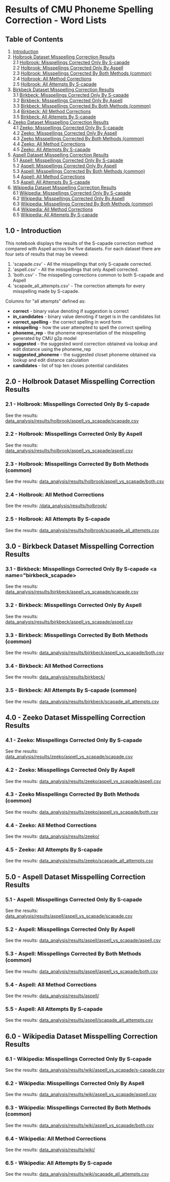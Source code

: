 

# Results of CMU Phoneme Spelling Correction - Word Lists



## Table of Contents
1. [Introduction](#introduction) <br/>
2. [Holbrook Dataset Misspelling Correction Results](#holbrook) <br/>
    2.1 [Holbrook: Misspellings Corrected Only By S-capade](#holbrook_scapade) <br/>
    2.2 [Holbrook: Misspellings Corrected Only By Aspell](#holbrook_aspell) <br/>
    2.3 [Holbrook: Misspellings Corrected By Both Methods (common)](#holbrook_both) <br/>
    2.4 [Holbrook: All Method Corrections](#holbrook_methods) <br/>
    2.5 [Holbrook: All Attempts By S-capade](#holbrook_scapade_all) <br/>
3. [Birkbeck Dataset Misspelling Correction Results](#birkbeck) <br/>
    3.1 [Birkbeck: Misspellings Corrected Only By S-capade](#birkbeck_scapade) <br/>
    3.2 [Birkbeck: Misspellings Corrected Only By Aspell](#birkbeck_aspell) <br/>
    3.3 [Birkbeck: Misspellings Corrected By Both Methods (common)](#birkbeck_both) <br/>
    3.4 [Birkbeck: All Method Corrections](#birkbeck_methods) <br/>
    3.5 [Birkbeck: All Attempts By S-capade](#birkbeck_scapade_all) <br/>
4. [Zeeko Dataset Misspelling Correction Results](#zeeko) <br/>
    4.1 [Zeeko: Misspellings Corrected Only By S-capade](#zeeko_scapade) <br/>
    4.2 [Zeeko: Misspellings Corrected Only By Aspell](#zeeko_aspell) <br/>
    4.3 [Zeeko Misspellings Corrected By Both Methods (common)](#zeeko_both) <br/>
    4.4 [Zeeko: All Method Corrections](#zeeko_methods) <br/>
    4.5 [Zeeko: All Attempts By S-capade](#zeeko_scapade_all) <br/>
5. [Aspell Dataset Misspelling Correction Results](#aspell) <br/>
    5.1 [Aspell: Misspellings Corrected Only By S-capade](#aspell_scapade) <br/>
    5.2 [Aspell: Misspellings Corrected Only By Aspell](#aspell_aspell) <br/>
    5.3 [Aspell: Misspellings Corrected By Both Methods (common)](#aspell_both) <br/>
    5.4 [Aspell: All Method Corrections](#aspell_methods) <br/>
    5.5 [Aspell: All Attempts By S-capade](#aspell_scapade_all) <br/>
6. [Wikipedia Dataset Misspelling Correction Results](#wiki) <br/>
    6.1 [Wikipedia: Misspellings Corrected Only By S-capade](#wiki_scapade) <br/>
    6.2 [Wikipedia: Misspellings Corrected Only By Aspell](#wiki_aspell) <br/>
    6.3 [Wikipedia: Misspellings Corrected By Both Methods (common)](#wiki_both) <br/>
    6.4 [Wikipedia: All Method Corrections](#wiki_methods) <br/>
    6.5 [Wikipedia: All Attempts By S-capade](#wiki_scapade_all) <br/>



## 1.0 - Introduction <a name="introduction"><a/>



This notebook displays the results of the S-capade correction method compared with Aspell across the five datasets. For each dataset there are four sets of results that may be viewed:
1. 'scapade.csv' - All the misspellings that only S-capade corrected.
2. 'aspell.csv' - All the misspellings that only Aspell corrected.
3. 'both.csv' - The misspelling corrections common to both S-capade and Aspell
4. 'scapade_all_attempts.csv' - The correction attempts for every misspelling made by S-capade.

Columns for "all attempts" defined as:
* **correct** - binary value denoting if suggestion is correct
* **in_candidates** - binary value denoting if target is in the candidates list
* **correct_spelling** - the correct spelling in word form
* **misspelling** - how the user attempted to spell the correct spelling
* **phoneme_rep** - the phoneme representation of the misspelling generated by CMU g2p model
* **suggested** - the suggested word correction obtained via lookup and edit distance using the phoneme_rep
* **suggested_phoneme** - the suggested closet phoneme obtained via lookup and edit distance calculation
* **candidates** - list of top ten closes potential candidates

## 2.0 - Holbrook Dataset Misspelling Correction Results <a name="holbrook"><a/>

### 2.1 - Holbrook: Misspellings Corrected Only By S-capade <a name="holbrook_scapade"><a/>

See the results: [data_analysis/results/holbrook/aspell_vs_scapade/scapade.csv](https://github.com/ucd-csl/Scapade/blob/master/data_analysis/results/holbrook/aspell_vs_scapade/scapade.csv)

### 2.2 - Holbrook: Misspellings Corrected Only By Aspell <a name="holbrook_aspell"><a/>

See the results: [data_analysis/results/holbrook/aspell_vs_scapade/aspell.csv](https://github.com/ucd-csl/Scapade/blob/master/data_analysis/results/holbrook/aspell_vs_scapade/aspell.csv)

### 2.3 - Holbrook: Misspellings Corrected By Both Methods (common) <a name="holbrook_both"><a/>

See the results: [data_analysis/results/holbrook/aspell_vs_scapade/both.csv](https://github.com/ucd-csl/Scapade/blob/master/data_analysis/results/holbrook/aspell_vs_scapade/both.csv)

### 2.4 - Holbrook: All Method Corrections <a name="holbrook_methods"><a/>

See the results: [/data_analysis/results/holbrook/](https://github.com/ucd-csl/Scapade/tree/master/data_analysis/results/holbrook)

### 2.5 - Holbrook: All Attempts By S-capade <a name="holbrook_scapade_all"><a/>

See the results: [data_analysis/results/holbrook/scapade_all_attempts.csv](https://github.com/ucd-csl/Scapade/blob/master/data_analysis/results/holbrook/scapade_all_attempts.csv)



## 3.0 - Birkbeck Dataset Misspelling Correction Results <a name="birkbeck"><a/>

### 3.1 - Birkbeck: Misspellings Corrected Only By S-capade <a name="birkbeck_scapade><a/>

See the results: [data_analysis/results/birkbeck/aspell_vs_scapade/scapade.csv](https://github.com/ucd-csl/Scapade/blob/master/data_analysis/results/birkbeck/aspell_vs_scapade/scapade.csv)

### 3.2 - Birkbeck: Misspellings Corrected Only By Aspell <a name="birkbeck_aspell"><a/>

See the results: [data_analysis/results/birkbeck/aspell_vs_scapade/aspell.csv](https://github.com/ucd-csl/Scapade/blob/master/data_analysis/results/birkbeck/aspell_vs_scapade/aspell.csv)

### 3.3 - Birkbeck: Misspellings Corrected By Both Methods (common) <a name="birkbeck_both"><a/>

See the results: [data_analysis/results/birkbeck/aspell_vs_scapade/both.csv](https://github.com/ucd-csl/Scapade/blob/master/data_analysis/results/birkbeck/aspell_vs_scapade/both.csv)

### 3.4 - Birkbeck: All Method Corrections <a name="birkbeck_methods"><a/>

See the results: [data_analysis/results/birkbeck/](https://github.com/ucd-csl/Scapade/tree/master/data_analysis/results/birkbeck)

### 3.5 - Birkbeck: All Attempts By S-capade (common) <a name="birkbeck_scapade_all"><a/>

See the results: [data_analysis/results/birkbeck/scapade_all_attempts.csv](https://github.com/ucd-csl/Scapade/blob/master/data_analysis/results/birkbeck/scapade_all_attempts.csv)



## 4.0 - Zeeko Dataset Misspelling Correction Results <a name="zeeko"><a/>

### 4.1 - Zeeko: Misspellings Corrected Only By S-capade <a name="zeeko_scapade"><a/>

See the results: [data_analysis/results/zeeko/aspell_vs_scapade/scapade.csv](https://github.com/ucd-csl/Scapade/blob/master/data_analysis/results/zeeko/aspell_vs_scapade/scapade.csv)

### 4.2 - Zeeko: Misspellings Corrected Only By Aspell <a name="zeeko_aspell"><a/>

See the results: [data_analysis/results/zeeko/aspell_vs_scapade/aspell.csv](https://github.com/ucd-csl/Scapade/blob/master/data_analysis/results/zeeko/aspell_vs_scapade/aspell.csv)

### 4.3 - Zeeko Misspellings Corrected By Both Methods (common) <a name="zeeko_both"><a/>

See the results: [data_analysis/results/zeeko/aspell_vs_scapade/both.csv](https://github.com/ucd-csl/Scapade/blob/master/data_analysis/results/zeeko/aspell_vs_scapade/both.csv)

### 4.4 - Zeeko: All Method Corrections <a name="zeeko_methods"><a/>

See the results: [data_analysis/results/zeeko/](https://github.com/ucd-csl/Scapade/tree/master/data_analysis/results/zeeko)

### 4.5 - Zeeko: All Attempts By S-capade  <a name="zeeko_scapade_all"><a/>

See the results: [data_analysis/results/zeeko/scapade_all_attempts.csv](https://github.com/ucd-csl/Scapade/blob/master/data_analysis/results/zeeko/scapade_all_attempts.csv)



## 5.0 - Aspell Dataset Misspelling Correction Results <a name="aspell"><a/>

### 5.1 - Aspell: Misspellings Corrected Only By S-capade <a name="aspell_scapade"><a/>

See the results: [data_analysis/results/aspell/aspell_vs_scapade/scapade.csv](https://github.com/ucd-csl/Scapade/blob/master/data_analysis/results/aspell/aspell_vs_scapade/scapade.csv)

### 5.2 - Aspell: Misspellings Corrected Only By Aspell <a name="aspell_aspell"><a/>

See the results: [data_analysis/results/aspell/aspell_vs_scapade/aspell.csv](https://github.com/ucd-csl/Scapade/blob/master/data_analysis/results/aspell/aspell_vs_scapade/aspell.csv)

### 5.3 - Aspell: Misspellings Corrected By Both Methods (common) <a name="aspell_both"><a/>

See the results: [data_analysis/results/aspell/aspell_vs_scapade/both.csv](https://github.com/ucd-csl/Scapade/blob/master/data_analysis/results/aspell/aspell_vs_scapade/both.csv)

### 5.4 - Aspell: All Method Corrections <a name="aspell_methods"><a/>

See the results: [data_analysis/results/aspell/](https://github.com/ucd-csl/Scapade/tree/master/data_analysis/results/aspell)

### 5.5 - Aspell: All Attempts By S-capade <a name="aspell_scapade_all"><a/>

See the results: [data_analysis/results/aspell/scapade_all_attempts.csv](https://github.com/ucd-csl/Scapade/blob/master/data_analysis/results/aspell/scapade_all_attempts.csv)



## 6.0 - Wikipedia Dataset Misspelling Correction Results <a name="wiki"><a/>

### 6.1 - Wikipedia: Misspellings Corrected Only By S-capade <a name="wiki_scapade"><a/>

See the results: [data_analysis/results/wiki/aspell_vs_scapade/s-capade.csv](https://github.com/ucd-csl/Scapade/blob/master/data_analysis/results/wiki/aspell_vs_scapade/s-capade.csv)

### 6.2 - Wikipedia: Misspellings Corrected Only By Aspell <a name="wiki_aspell"><a/>

See the results: [data_analysis/results/wiki/aspell_vs_scapade/aspell.csv](https://github.com/ucd-csl/Scapade/blob/master/data_analysis/results/wiki/aspell_vs_scapade/aspell.csv)

### 6.3 - Wikipedia: Misspellings Corrected By Both Methods (common) <a name="wiki_correct_both"><a/>

See the results: [data_analysis/results/wiki/aspell_vs_scapade/both.csv](https://github.com/ucd-csl/Scapade/blob/master/data_analysis/results/wiki/aspell_vs_scapade/both.csv)

### 6.4 - Wikipedia: All Method Corrections <a name="wiki_methods"><a/>

See the results: [data_analysis/results/wiki/](https://github.com/ucd-csl/Scapade/tree/master/data_analysis/results/wiki)

### 6.5 - Wikipedia: All Attempts By S-capade <a name="wiki_scapade_all"><a/>

See the results: [data_analysis/results/wiki/scapade_all_attempts.csv](https://github.com/ucd-csl/Scapade/blob/master/data_analysis/results/wiki/scapade_all_attempts.csv)
